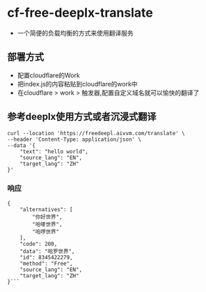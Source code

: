 # cf-free-deeplx-translate

- 一个简便的负载均衡的方式来使用翻译服务

## 部署方式

- 配置cloudflare的Work
- 把index.js的内容粘贴到cloudflare的work中
- 在cloudflare > work > 触发器,配置自定义域名就可以愉快的翻译了


## 参考deeplx使用方式或者沉浸式翻译

```Shell
curl --location 'https://freedeepl.aivvm.com/translate' \
--header 'Content-Type: application/json' \
--data '{
    "text": "hello world",
    "source_lang": "EN",
    "target_lang": "ZH"
}'
```

### 响应

```Body
{
    "alternatives": [
        "你好世界",
        "哈喽世界",
        "哈啰世界"
    ],
    "code": 200,
    "data": "哈罗世界",
    "id": 8345422279,
    "method": "Free",
    "source_lang": "EN",
    "target_lang": "ZH"
}```

